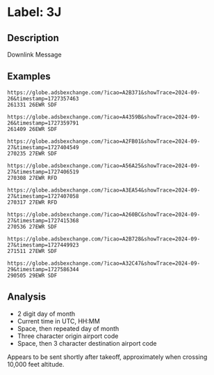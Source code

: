 # Label: 3J

## Description

Downlink Message

## Examples

```
https://globe.adsbexchange.com/?icao=A2B371&showTrace=2024-09-26&timestamp=1727357463
261331 26EWR SDF 

https://globe.adsbexchange.com/?icao=A4359B&showTrace=2024-09-26&timestamp=1727359791
261409 26EWR SDF 

https://globe.adsbexchange.com/?icao=A2FB01&showTrace=2024-09-27&timestamp=1727404549
270235 27EWR SDF 

https://globe.adsbexchange.com/?icao=A56A25&showTrace=2024-09-27&timestamp=1727406519
270308 27EWR RFD 

https://globe.adsbexchange.com/?icao=A3EA54&showTrace=2024-09-27&timestamp=1727407058
270317 27EWR RFD 

https://globe.adsbexchange.com/?icao=A260BC&showTrace=2024-09-27&timestamp=1727415368
270536 27EWR SDF 

https://globe.adsbexchange.com/?icao=A2B728&showTrace=2024-09-27&timestamp=1727449923
271511 27EWR SDF 

https://globe.adsbexchange.com/?icao=A32C47&showTrace=2024-09-29&timestamp=1727586344
290505 29EWR SDF 
```

## Analysis

* 2 digit day of month
* Current time in UTC, HH:MM
* Space, then repeated day of month
* Three character origin airport code
* Space, then 3 character destination airport code

Appears to be sent shortly after takeoff, approximately when crossing 10,000 feet altitude.
